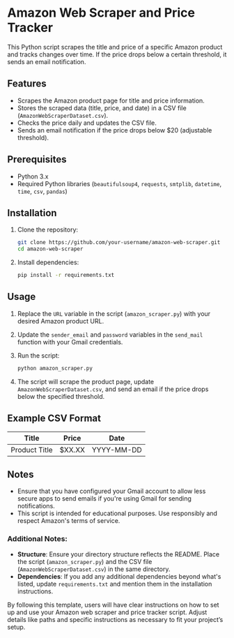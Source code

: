 

# Amazon Web Scraper and Price Tracker

This Python script scrapes the title and price of a specific Amazon product and tracks changes over time. If the price drops below a certain threshold, it sends an email notification.

## Features

- Scrapes the Amazon product page for title and price information.
- Stores the scraped data (title, price, and date) in a CSV file (`AmazonWebScraperDataset.csv`).
- Checks the price daily and updates the CSV file.
- Sends an email notification if the price drops below $20 (adjustable threshold).

## Prerequisites

- Python 3.x
- Required Python libraries (`beautifulsoup4`, `requests`, `smtplib`, `datetime`, `time`, `csv`, `pandas`)

## Installation

1. Clone the repository:

   ```bash
   git clone https://github.com/your-username/amazon-web-scraper.git
   cd amazon-web-scraper
   ```

2. Install dependencies:

   ```bash
   pip install -r requirements.txt
   ```

## Usage

1. Replace the `URL` variable in the script (`amazon_scraper.py`) with your desired Amazon product URL.
2. Update the `sender_email` and `password` variables in the `send_mail` function with your Gmail credentials.
3. Run the script:

   ```bash
   python amazon_scraper.py
   ```

4. The script will scrape the product page, update `AmazonWebScraperDataset.csv`, and send an email if the price drops below the specified threshold.

## Example CSV Format

| Title          | Price   | Date       |
| -------------- | ------- | ---------- |
| Product Title  | $XX.XX  | YYYY-MM-DD |

## Notes

- Ensure that you have configured your Gmail account to allow less secure apps to send emails if you're using Gmail for sending notifications.
- This script is intended for educational purposes. Use responsibly and respect Amazon's terms of service.



### Additional Notes:
- **Structure**: Ensure your directory structure reflects the README. Place the script (`amazon_scraper.py`) and the CSV file (`AmazonWebScraperDataset.csv`) in the same directory.
- **Dependencies**: If you add any additional dependencies beyond what's listed, update `requirements.txt` and mention them in the installation instructions.

By following this template, users will have clear instructions on how to set up and use your Amazon web scraper and price tracker script. Adjust details like paths and specific instructions as necessary to fit your project’s setup.
